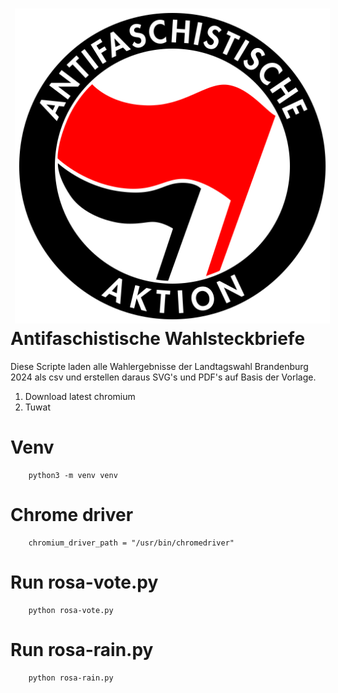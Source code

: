 <img src="https://github.com/ussiemer/rosa-rain/blob/main/Antifaschistische_Aktion_logo.svg" style="float:left;padding:7px;"/>

# Antifaschistische Wahlsteckbriefe
Diese Scripte laden alle Wahlergebnisse der Landtagswahl Brandenburg 2024 als csv und erstellen daraus SVG's und PDF's auf Basis der Vorlage.

1. Download latest chromium
2. Tuwat

# Venv
```
    python3 -m venv venv
```

# Chrome driver
```
    chromium_driver_path = "/usr/bin/chromedriver"
```

# Run rosa-vote.py
```
    python rosa-vote.py
```

# Run rosa-rain.py
```
    python rosa-rain.py
```


